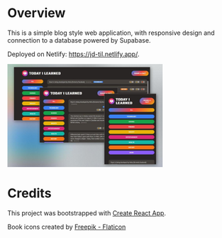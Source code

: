 # Overview

This is a simple blog style web application, with responsive design and connection to a database powered by Supabase.

Deployed on Netlify: <a href="https://jd-til.netlify.app/"> https://jd-til.netlify.app/</a>.

<img src="./preview.jpg" alt="preview.jpg" width="350">

<br>

# Credits

This project was bootstrapped with [Create React App](https://github.com/facebook/create-react-app).

Book icons created by <a href="https://www.flaticon.com/free-icons/book" title="book icons">Freepik - Flaticon</a>

